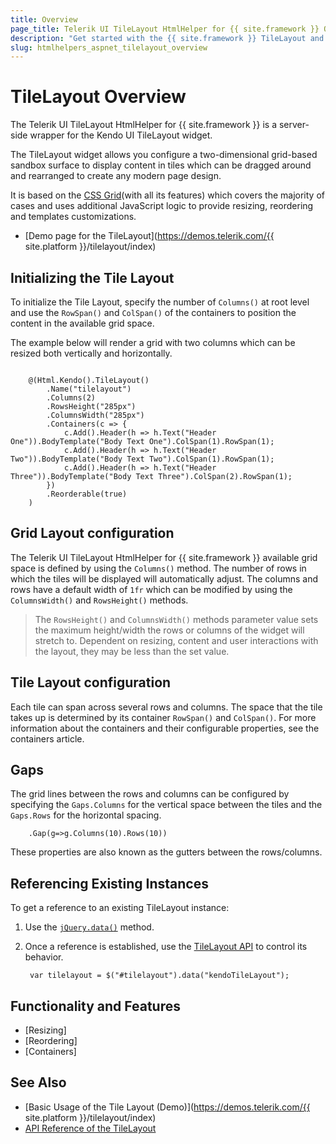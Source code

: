 ```yaml
---
title: Overview
page_title: Telerik UI TileLayout HtmlHelper for {{ site.framework }} Overview 
description: "Get started with the {{ site.framework }} TileLayout and learn about its features and how to initialize the component."
slug: htmlhelpers_aspnet_tilelayout_overview
---
```


# TileLayout Overview

The Telerik UI TileLayout HtmlHelper for {{ site.framework }} is a server-side wrapper for the Kendo UI TileLayout widget.

The TileLayout widget allows you configure a two-dimensional grid-based sandbox surface to display content in tiles which can be dragged around and rearranged to create any modern page design.

It is based on the [CSS Grid](https://css-tricks.com/snippets/css/complete-guide-grid/)(with all its features) which covers the majority of cases and uses additional JavaScript logic to provide resizing, reordering and templates customizations.

* [Demo page for the TileLayout](https://demos.telerik.com/{{ site.platform }}/tilelayout/index) 

## Initializing the Tile Layout

To initialize the Tile Layout, specify the number of `Columns()` at root level and use the `RowSpan()` and `ColSpan()` of the containers to position the content in the available grid space.

The example below will render a grid with two columns which can be resized both vertically and horizontally.


```Razor

    @(Html.Kendo().TileLayout()
        .Name("tilelayout")
        .Columns(2)
        .RowsHeight("285px")
        .ColumnsWidth("285px")
        .Containers(c => {
            c.Add().Header(h => h.Text("Header One")).BodyTemplate("Body Text One").ColSpan(1).RowSpan(1);
            c.Add().Header(h => h.Text("Header Two")).BodyTemplate("Body Text Two").ColSpan(1).RowSpan(1);
            c.Add().Header(h => h.Text("Header Three")).BodyTemplate("Body Text Three").ColSpan(2).RowSpan(1);
        })
        .Reorderable(true)
    )
```

## Grid Layout configuration 

The Telerik UI TileLayout HtmlHelper for {{ site.framework }} available grid space is defined by using the `Columns()` method. The number of rows in which the tiles will be displayed will automatically adjust. The columns and rows have a default width of `1fr` which can be modified by using the `ColumnsWidth()` and `RowsHeight()` methods.

> The `RowsHeight()` and `ColumnsWidth()` methods parameter value sets the maximum height/width the rows or columns of the widget will stretch to. Dependent on resizing, content and user interactions with the layout, they may be less than the set value.

## Tile Layout configuration

Each tile can span across several rows and columns. The space that the tile takes up is determined by its container `RowSpan()` and `ColSpan()`. For more information about the containers and their configurable properties, see the containers article.

## Gaps

The grid lines between the rows and columns can be configured by specifying the `Gaps.Columns` for the vertical space between the tiles and the `Gaps.Rows` for the horizontal spacing.

```Razor
    .Gap(g=>g.Columns(10).Rows(10))
```

These properties are also known as the gutters between the rows/columns.

## Referencing Existing Instances

To get a reference to an existing TileLayout instance:

1. Use the [`jQuery.data()`](https://api.jquery.com/jQuery.data/) method.
1. Once a reference is established, use the [TileLayout API](https://docs.telerik.com/kendo-ui/api/javascript/ui/tilelayout) to control its behavior.

        var tilelayout = $("#tilelayout").data("kendoTileLayout");

## Functionality and Features

* [Resizing]
* [Reordering]
* [Containers]

## See Also

* [Basic Usage of the Tile Layout (Demo)](https://demos.telerik.com/{{ site.platform }}/tilelayout/index)
* [API Reference of the TileLayout](/api/tilelayout)
